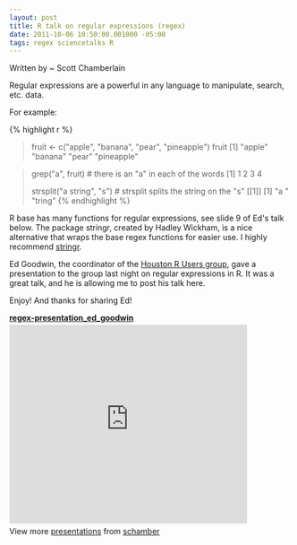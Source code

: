 ```yaml
--- 
layout: post
title: R talk on regular expressions (regex)
date: 2011-10-06 10:50:00.001000 -05:00
tags: regex sciencetalks R
---
```


Written by ~ Scott Chamberlain

Regular expressions are a powerful in any language to manipulate, search, etc. data.

For example:

{% highlight r %}
> fruit <- c("apple", "banana", "pear", "pineapple")
> fruit
[1] "apple"     "banana"    "pear"      "pineapple"

> grep("a", fruit) # there is an "a" in each of the words
[1] 1 2 3 4
> 
> strsplit("a string", "s") # strsplit splits the string on the "s"
[[1]]
[1] "a "    "tring"
{% endhighlight %}


R base has many functions for regular expressions, see slide 9 of Ed's talk below.  The package stringr, created by Hadley Wickham, is a nice alternative that wraps the base regex functions for easier use. I highly recommend [stringr][].


Ed Goodwin, the coordinator of the [Houston R Users group][doi], gave a presentation to the group last night on regular expressions in R. It was a great talk, and he is allowing me to post his talk here.

Enjoy!  And thanks for sharing Ed!

<div style="width:425px" id="__ss_9576621"> <strong style="display:block;margin:12px 0 4px"><a href="http://www.slideshare.net/schamber/regexpresentationedgoodwin" title="regex-presentation_ed_goodwin" target="_blank">regex-presentation_ed_goodwin</a></strong> <iframe src="http://www.slideshare.net/slideshow/embed_code/9576621" width="425" height="355" frameborder="0" marginwidth="0" marginheight="0" scrolling="no"></iframe> <div style="padding:5px 0 12px"> View more <a href="http://www.slideshare.net/" target="_blank">presentations</a> from <a href="http://www.slideshare.net/schamber" target="_blank">schamber</a> </div> </div>

[stringr]: http://cran.r-project.org/web/packages/stringr/index.html
[doi]: http://www.meetup.com/houstonr/
